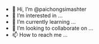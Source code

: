 - 👋 Hi, I’m @paichongsimashter
- 👀 I’m interested in ...
- 🌱 I’m currently learning ...
- 💞️ I’m looking to collaborate on ...
- 📫 How to reach me ...

<!---
paichongsimashter/paichongsimashter is a ✨ special ✨ repository because its `README.md` (this file) appears on your GitHub profile.
You can click the Preview link to take a look at your changes.
--->
